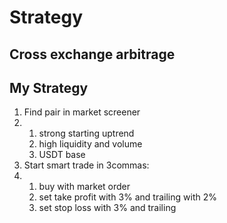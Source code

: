 # Strategy

## Cross exchange arbitrage

## My Strategy

1. Find pair in market screener
2. 1. strong starting uptrend
   2. high liquidity and volume
   3. USDT base
3. Start smart trade in 3commas:
4. 1. buy with market order
   2. set take profit with 3% and trailing with 2%
   3. set stop loss with 3% and trailing


